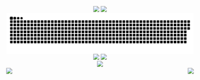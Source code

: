 <div align="center">
  <img height=195 src="https://c.tenor.com/99HIOHQ0l00AAAAd/tenor.gif"/>
  <img src="https://github-readme-streak-stats-git-main-gidsolas-projects.vercel.app/?user=gidsola&theme=dracula&card_width=150"/>
</div>

<img align="center" src="gidsola-contribution.svg"/>

<div align="center">
  <img height=170 src="https://my-stats-43gk.vercel.app/api/top-langs/?username=gidsola&hide=html,scss,css&langs_count=8&layout=compact&theme=dracula&card_width=100" />
  <img src="https://my-stats-43gk.vercel.app/api?username=gidsola&show_icons=true&theme=dracula&hide=contribs&rank_icon=github&include_all_commits=true&card_width=150" />
</div>

<div align="center">
  <img src="https://github-profile-trophy.vercel.app/?username=gidsola&theme=dracula&no-frame=true&title=Stars,Followers,Commits&column=-1"/>
</div>
<div>
<img src="https://github.com/gidsola/gidsola/actions/workflows/main.yml/badge.svg"/>
<img align="right" src="https://komarev.com/ghpvc/?username=gidsola&style=plastic&color=blueviolet"/>
</div>
